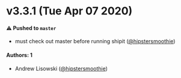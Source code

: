 # v3.3.1 (Tue Apr 07 2020)

#### ⚠️  Pushed to `master`

- must check out master before running shipit ([@hipstersmoothie](https://github.com/hipstersmoothie))

#### Authors: 1

- Andrew Lisowski ([@hipstersmoothie](https://github.com/hipstersmoothie))